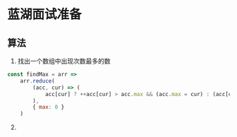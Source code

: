 # 蓝湖面试准备

## 算法

1. 找出一个数组中出现次数最多的数

```js
const findMax = arr =>
    arr.reduce(
        (acc, cur) => (
            acc[cur] ? ++acc[cur] > acc.max && (acc.max = cur) : (acc[cur] = 1), acc
        ),
        { max: 0 }
    )
```

2.
